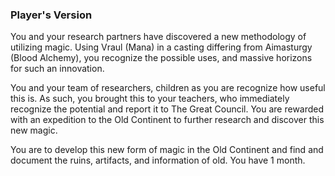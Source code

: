 
### Player's Version

You and your research partners have discovered a new methodology of utilizing magic. Using Vraul (Mana) in a casting differing from Aimasturgy (Blood Alchemy), you recognize the possible uses, and massive horizons for such an innovation.

You and your team of researchers, children as you are recognize how useful this is. As such, you brought this to your teachers, who immediately recognize the potential and report it to The Great Council. You are rewarded with an expedition to the Old Continent to further research and discover this new magic.

You are to develop this new form of magic in the Old Continent and find and document the ruins, artifacts, and information of old. You have 1 month.